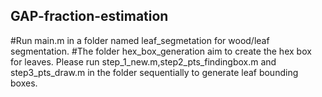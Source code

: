 ## GAP-fraction-estimation
#Run main.m in a folder named  leaf_segmetation for wood/leaf segmentation.
#The folder hex_box_generation aim to create the hex box for leaves. Please run step_1_new.m,step2_pts_findingbox.m and step3_pts_draw.m in the folder sequentially to generate leaf bounding boxes.
